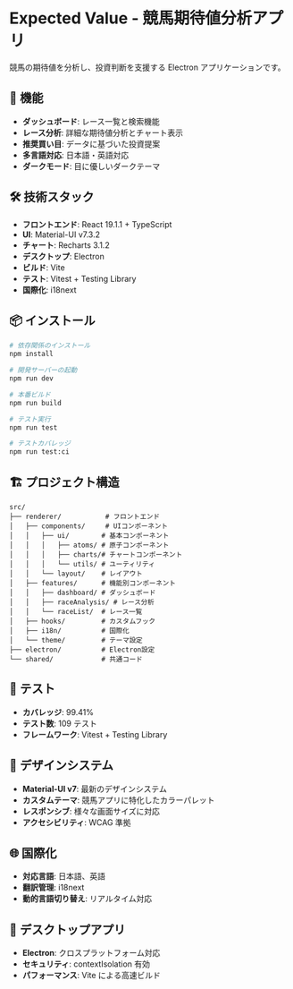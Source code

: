 # Expected Value - 競馬期待値分析アプリ

競馬の期待値を分析し、投資判断を支援する Electron アプリケーションです。

## 🚀 機能

- **ダッシュボード**: レース一覧と検索機能
- **レース分析**: 詳細な期待値分析とチャート表示
- **推奨買い目**: データに基づいた投資提案
- **多言語対応**: 日本語・英語対応
- **ダークモード**: 目に優しいダークテーマ

## 🛠️ 技術スタック

- **フロントエンド**: React 19.1.1 + TypeScript
- **UI**: Material-UI v7.3.2
- **チャート**: Recharts 3.1.2
- **デスクトップ**: Electron
- **ビルド**: Vite
- **テスト**: Vitest + Testing Library
- **国際化**: i18next

## 📦 インストール

```bash
# 依存関係のインストール
npm install

# 開発サーバーの起動
npm run dev

# 本番ビルド
npm run build

# テスト実行
npm run test

# テストカバレッジ
npm run test:ci
```

## 🏗️ プロジェクト構造

```
src/
├── renderer/           # フロントエンド
│   ├── components/     # UIコンポーネント
│   │   ├── ui/        # 基本コンポーネント
│   │   │   ├── atoms/ # 原子コンポーネント
│   │   │   ├── charts/# チャートコンポーネント
│   │   │   └── utils/ # ユーティリティ
│   │   └── layout/    # レイアウト
│   ├── features/      # 機能別コンポーネント
│   │   ├── dashboard/ # ダッシュボード
│   │   ├── raceAnalysis/ # レース分析
│   │   └── raceList/  # レース一覧
│   ├── hooks/         # カスタムフック
│   ├── i18n/          # 国際化
│   └── theme/         # テーマ設定
├── electron/          # Electron設定
└── shared/            # 共通コード
```

## 🧪 テスト

- **カバレッジ**: 99.41%
- **テスト数**: 109 テスト
- **フレームワーク**: Vitest + Testing Library

## 🎨 デザインシステム

- **Material-UI v7**: 最新のデザインシステム
- **カスタムテーマ**: 競馬アプリに特化したカラーパレット
- **レスポンシブ**: 様々な画面サイズに対応
- **アクセシビリティ**: WCAG 準拠

## 🌐 国際化

- **対応言語**: 日本語、英語
- **翻訳管理**: i18next
- **動的言語切り替え**: リアルタイム対応

## 📱 デスクトップアプリ

- **Electron**: クロスプラットフォーム対応
- **セキュリティ**: contextIsolation 有効
- **パフォーマンス**: Vite による高速ビルド
